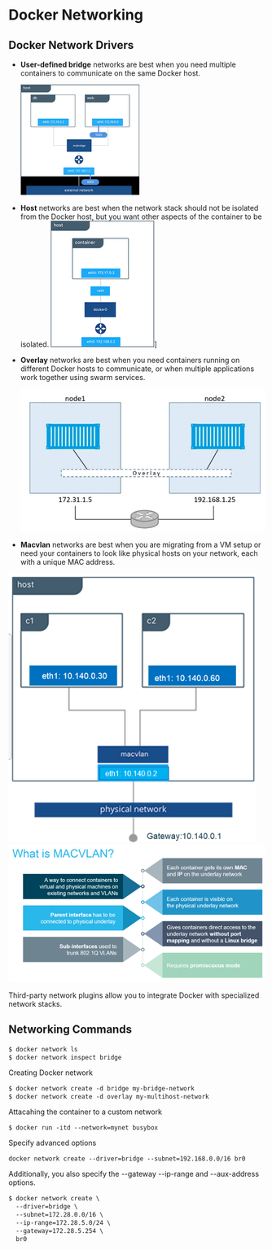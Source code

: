 # Docker Networking 

## Docker Network Drivers

- **User-defined bridge** networks are best when you need multiple containers to communicate on the same Docker host.

    ![bridgenetwork](/images/7-bridgenetwork.png)

- **Host** networks are best when the network stack should not be isolated from the Docker host, but you want other aspects of the container to be isolated.
![hostnetwork](/images/8-hostnetwork.png)]
- **Overlay** networks are best when you need containers running on different Docker hosts to communicate, or when multiple applications work together using swarm services.

    ![overlaynetwork](/images/9-overlaynetwork.png)

- **Macvlan** networks are best when you are migrating from a VM setup or need your containers to look like physical hosts on your network, each with a unique MAC address.

![macvlan](/images/10-macvlan.png)
![macvlan](/images/11-macvlan-.png)

Third-party network plugins allow you to integrate Docker with specialized network stacks.


## Networking Commands 

```console
$ docker network ls 
$ docker network inspect bridge
```
Creating Docker network 
```console
$ docker network create -d bridge my-bridge-network
$ docker network create -d overlay my-multihost-network
```
Attacahing the container to a custom network 
```console
$ docker run -itd --network=mynet busybox
```
Specify advanced options

```console
docker network create --driver=bridge --subnet=192.168.0.0/16 br0
```
Additionally, you also specify the --gateway --ip-range and --aux-address options.
```console
$ docker network create \
  --driver=bridge \
  --subnet=172.28.0.0/16 \
  --ip-range=172.28.5.0/24 \
  --gateway=172.28.5.254 \
  br0
```